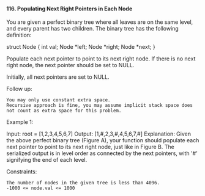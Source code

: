 #### 116. Populating Next Right Pointers in Each Node
You are given a perfect binary tree where all leaves are on the same level, and every parent has two children. The binary tree has the following definition:

struct Node {
int val;
Node *left;
Node *right;
Node *next;
}

Populate each next pointer to point to its next right node. If there is no next right node, the next pointer should be set to NULL.

Initially, all next pointers are set to NULL.



Follow up:

    You may only use constant extra space.
    Recursive approach is fine, you may assume implicit stack space does not count as extra space for this problem.



Example 1:

Input: root = [1,2,3,4,5,6,7]
Output: [1,#,2,3,#,4,5,6,7,#]
Explanation: Given the above perfect binary tree (Figure A), your function should populate each next pointer to point to its next right node, just like in Figure B. The serialized output is in level order as connected by the next pointers, with '#' signifying the end of each level.



Constraints:

    The number of nodes in the given tree is less than 4096.
    -1000 <= node.val <= 1000

